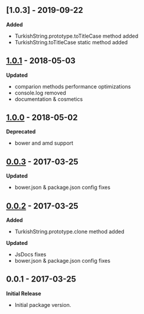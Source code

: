 ## [1.0.3] - 2019-09-22

**Added**
- TurkishString.prototype.toTitleCase method added
- TurkishString.toTitleCase static method added

## [1.0.1] - 2018-05-03
[1.0.1]: https://github.com/scokmen/turkish-string/compare/1.0.0...1.0.1

**Updated**
- comparion methods performance optimizations
- console.log removed
- documentation & cosmetics

## [1.0.0] - 2018-05-02
[1.0.0]: https://github.com/scokmen/turkish-string/compare/0.0.3...1.0.0

**Deprecated**
- bower and amd support

## [0.0.3] - 2017-03-25
[0.0.3]: https://github.com/scokmen/turkish-string/compare/0.0.2...0.0.3

**Updated**
- bower.json & package.json config fixes


## [0.0.2] - 2017-03-25
[0.0.2]: https://github.com/scokmen/turkish-string/compare/0.0.1...0.0.2

**Added**
- TurkishString.prototype.clone method added

**Updated**
- JsDocs fixes
- bower.json & package.json config fixes


## 0.0.1 - 2017-03-25

**Initial Release**
- Initial package version.
